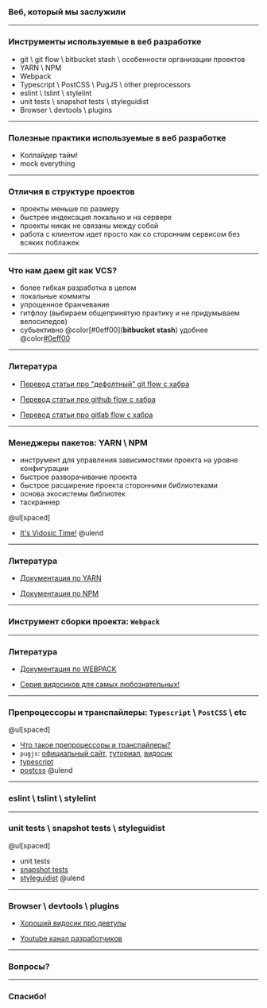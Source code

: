 ### Веб, который мы заслужили

---

### Инструменты используемые в веб разработке

- git \ git flow \ bitbucket stash \ особенности организации проектов
- YARN \ NPM
- Webpack
- Typescript \ PostCSS \ PugJS \ other preprocessors
- eslint \ tslint \ stylelint
- unit tests \ snapshot tests \ styleguidist
- Browser \ devtools \ plugins

---

### Полезные практики используемые в веб разработке

- Коллайдер тайм!
- mock everything

---

### Отличия в структуре проектов

- проекты меньше по размеру
- быстрее индексация локально и на сервере
- проекты никак не связаны между собой
- работа с клиентом идет просто как со сторонним сервисом без всяких поблажек

---

### Что нам даем git как VCS?

- более гибкая разработка в целом
- локальные коммиты
- упрощенное бранчевание
- гитфлоу (выбираем общепринятую практику и не придумываем велосипедов)
- субьективно @color[#0eff00](**bitbucket stash**) удобнее @color[#0eff00](**fisheye**)

---

### Литература

- [Перевод статьи про "дефолтный" git flow с хабра](https://habr.com/post/106912/)

- [Перевод статьи про github flow с хабра](https://habr.com/post/346066/)

- [Перевод статьи про gitlab flow с хабра](https://habr.com/company/softmart/blog/316686/)

---

### Менеджеры пакетов: YARN \ NPM

- инструмент для управления зависимостями проекта на уровне конфигурации
- быстрое разворачивание проекта
- быстрое расширение проекта сторонними библиотеками
- основа экосистемы библиотек
- таскраннер

@ul[spaced]
- [It's Vidosic Time!](https://youtu.be/x03fjb2VlGY)
@ulend

---

### Литература

- [Документация по YARN](https://yarnpkg.com/en/docs)

- [Документация по NPM](https://docs.npmjs.com/)

---

### Инструмент сборки проекта: `Webpack`

---

### Литература

- [Документация по WEBPACK](https://webpack.js.org/concepts/)

- [Серия видосиков для самых любознательных!](https://www.youtube.com/watch?v=kLMjOd-x0aQ&list=PLDyvV36pndZHfBThhg4Z0822EEG9VGenn)

---

### Препроцессоры и транспайлеры: `Typescript` \ `PostCSS` \ etc

@ul[spaced]
- [Что такое препроцессоры и транспайлеры?](https://coub.com/view/17jswc)
- `pugjs`: [официальный сайт](https://pugjs.org/api/getting-started.html), [туториал](https://codeburst.io/getting-started-with-pug-template-engine-e49cfa291e33), [видосик](https://www.youtube.com/watch?v=kt3cEjjkCZA)
- [typescript](https://www.typescriptlang.org/docs/handbook/typescript-in-5-minutes.html)
- [postcss](https://github.com/postcss/postcss)
@ulend

---

### eslint \ tslint \ stylelint

---

### unit tests \ snapshot tests \ styleguidist
@ul[spaced]
- unit tests
- [snapshot tests](https://jestjs.io/docs/en/snapshot-testing)
- [styleguidist](https://github.com/styleguidist/react-styleguidist)
@ulend

---

### Browser \ devtools \ plugins

- [Хороший видосик про девтулы](https://www.youtube.com/watch?v=x4q86IjJFag&t=52s)

- [Youtube канал разработчиков](https://www.youtube.com/channel/UCnUYZLuoy1rq1aVMwx4aTzw)

---

### Вопросы?

---

### Спасибо!
